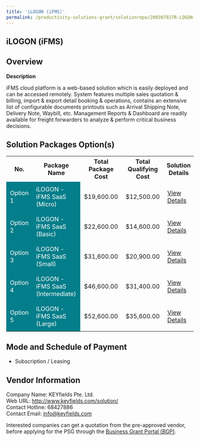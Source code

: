 ```yaml
---
title: 'iLOGON (iFMS)'
permalink: /productivity-solutions-grant/solutionrepo/200307927R-LOGON-FMS-G
---
```


## iLOGON (iFMS)

## Overview

**Description**

iFMS cloud platform is a web-based solution which is easily deployed and can be accessed remotely. System features multiple sales quotation & billing, import & export detail booking & operations, contains an extensive list of configurable documents printouts such as Arrival Shipping Note, Delivery Note, Waybill, etc. Management Reports & Dashboard are readily available for freight forwarders to analyze & perform critical business decisions.

## Solution Packages Option(s)

<table>
<tr>
<th><b>No.</b></th>
<th><b>Package Name</b></th>
<th><b>Total Package Cost</b></th>
<th><b>Total Qualifying Cost</b></th>
<th><b>Solution Details</b></th>
</tr>
<tr>
<td style='padding: 10px; background-color: #037E8A; color: #FFFFFF;'>Option 1</td>
<td style='padding: 10px; background-color: #037E8A; color: #FFFFFF;'>iLOGON - iFMS SaaS (Micro)</td>
<td style='padding: 10px;'>$19,600.00</td>
<td style='padding: 10px;'>$12,500.00</td>
<td style='padding: 10px;'><a href='/images/psg/200307927R_20240211_01042025_Desensitised_Annex3_Part1.pdf' target='_blank'>View Details</a></td>
</tr>
<tr>
<td style='padding: 10px; background-color: #037E8A; color: #FFFFFF;'>Option 2</td>
<td style='padding: 10px; background-color: #037E8A; color: #FFFFFF;'>iLOGON - iFMS SaaS (Basic)</td>
<td style='padding: 10px;'>$22,600.00</td>
<td style='padding: 10px;'>$14,600.00</td>
<td style='padding: 10px;'><a href='/images/psg/200307927R_20240211_01042025_Desensitised_Annex3_Part2.pdf' target='_blank'>View Details</a></td>
</tr>
<tr>
<td style='padding: 10px; background-color: #037E8A; color: #FFFFFF;'>Option 3</td>
<td style='padding: 10px; background-color: #037E8A; color: #FFFFFF;'>iLOGON - iFMS SaaS (Small)</td>
<td style='padding: 10px;'>$31,600.00</td>
<td style='padding: 10px;'>$20,900.00</td>
<td style='padding: 10px;'><a href='/images/psg/200307927R_20240211_01042025_Desensitised_Annex3_Part3.pdf' target='_blank'>View Details</a></td>
</tr>
<tr>
<td style='padding: 10px; background-color: #037E8A; color: #FFFFFF;'>Option 4</td>
<td style='padding: 10px; background-color: #037E8A; color: #FFFFFF;'>iLOGON - iFMS SaaS (Intermediate)</td>
<td style='padding: 10px;'>$46,600.00</td>
<td style='padding: 10px;'>$31,400.00</td>
<td style='padding: 10px;'><a href='/images/psg/200307927R_20240211_01042025_Desensitised_Annex3_Part4.pdf' target='_blank'>View Details</a></td>
</tr>
<tr>
<td style='padding: 10px; background-color: #037E8A; color: #FFFFFF;'>Option 5</td>
<td style='padding: 10px; background-color: #037E8A; color: #FFFFFF;'>iLOGON - iFMS SaaS (Large)</td>
<td style='padding: 10px;'>$52,600.00</td>
<td style='padding: 10px;'>$35,600.00</td>
<td style='padding: 10px;'><a href='/images/psg/200307927R_20240211_01042025_Desensitised_Annex3_Part5.pdf' target='_blank'>View Details</a></td>
</tr>
</table>

## Mode and Schedule of Payment

 - Subscription / Leasing

## Vendor Information

 Company Name: KEYfields Pte. Ltd.<br>Web URL: http://www.keyfields.com/solution/ <br>Contact Hotline: 68427886 <br>Contact Email: info@keyfields.com <br>

Interested companies can get a quotation from the pre-approved vendor, before applying for the PSG through the <a href='https://www.businessgrants.gov.sg/' target='_blank' rel='noopener'>Business Grant Portal (BGP)</a>.

<script src="/jquery/resize-tables.js"></script>
